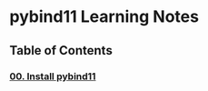 # pybind11 Learning Notes

## Table of Contents

### [00. Install pybind11](./00_install_pybind11/README.md)
